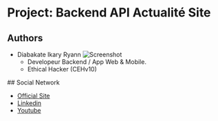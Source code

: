 # Project: Backend API Actualité Site

## Authors
 - Diabakate Ikary Ryann ![Screenshot](screenshot.png)
   * Developeur Backend / App Web & Mobile.
   * Ethical Hacker (CEHv10)

## Social Network
 - [Official Site](https://dirkk.ci)
 - [Linkedin](https://ci.linkedin.com/in/ikary-ryann-kouadio-kamory-diabakate-789321142)
 - [Youtube](https://youtu.be/pES8QuNgq0E)
